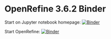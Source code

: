 # OpenRefine 3.6.2 Binder

Start on Jupyter notebook homepage: [![Binder](https://mybinder.org/badge_logo.svg)](https://mybinder.org/v2/gh/villanueval/binders/open_refine362)

Start OpenRefine: [![Binder](https://mybinder.org/badge_logo.svg)](https://mybinder.org/v2/gh/villanueval/binders/open_refine362?urlpath=openrefine)
